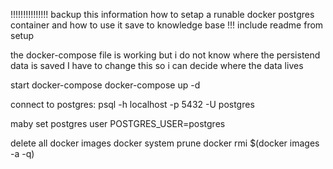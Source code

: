 !!!!!!!!!!!!!!! backup
this information how to setap a runable docker postgres container and how to use it
save to knowledge base !!!
include readme from setup

the docker-compose file is working but i do not know
where the persistend data is saved
I have to change this so i can decide where the data lives

start docker-compose
docker-compose up -d

connect to postgres:
psql -h localhost -p 5432 -U postgres

maby set postgres user
POSTGRES_USER=postgres

delete all docker images
docker system prune
docker rmi $(docker images -a -q)

